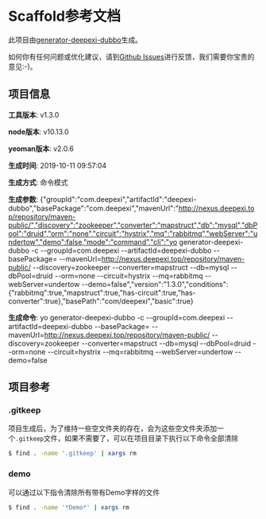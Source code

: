 # Scaffold参考文档

此项目由[generator-deepexi-dubbo](https://github.com/deepexi/generator-deepexi-dubbo)生成。

如何你有任何问题或优化建议，请到[Github Issues](https://github.com/deepexi/generator-deepexi-dubbo/issues)进行反馈，我们需要你宝贵的意见:-)。

## 项目信息

**工具版本**: v1.3.0

**node版本**: v10.13.0

**yeoman版本**: v2.0.6

**生成时间**: 2019-10-11 09:57:04

**生成方式**: 命令模式

**生成参数**: {"groupId":"com.deepexi","artifactId":"deepexi-dubbo","basePackage":"com.deepexi","mavenUrl":"http://nexus.deepexi.top/repository/maven-public/","discovery":"zookeeper","converter":"mapstruct","db":"mysql","dbPool":"druid","orm":"none","circuit":"hystrix","mq":"rabbitmq","webServer":"undertow","demo":false,"mode":"command","cli":"yo generator-deepexi-dubbo -c --groupId=com.deepexi --artifactId=deepexi-dubbo --basePackage= --mavenUrl=http://nexus.deepexi.top/repository/maven-public/ --discovery=zookeeper --converter=mapstruct --db=mysql --dbPool=druid --orm=none --circuit=hystrix --mq=rabbitmq --webServer=undertow --demo=false","version":"1.3.0","conditions":{"rabbitmq":true,"mapstruct":true,"has-circuit":true,"has-converter":true},"basePath":"com/deepexi","basic":true}

**生成命令**: yo generator-deepexi-dubbo -c --groupId=com.deepexi --artifactId=deepexi-dubbo --basePackage= --mavenUrl=http://nexus.deepexi.top/repository/maven-public/ --discovery=zookeeper --converter=mapstruct --db=mysql --dbPool=druid --orm=none --circuit=hystrix --mq=rabbitmq --webServer=undertow --demo=false

## 项目参考

### .gitkeep

项目生成后，为了维持一些空文件夹的存在，会为这些空文件夹添加一个`.gitkeep`文件，如果不需要了，可以在项目目录下执行以下命令全部清除

```bash
$ find . -name '.gitkeep' | xargs rm
```

### demo

可以通过以下指令清除所有带有Demo字样的文件

```bash
$ find . -name '*Demo*' | xargs rm
```
